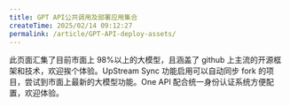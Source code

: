 ```yaml
---
title: GPT API公共调用及部署应用集合
createTime: 2025/02/14 09:12:27
permalink: /article/GPT-API-deploy-assets/
---
```


此页面汇集了目前市面上 98%以上的大模型，且涵盖了 github 上主流的开源框架和技术，欢迎挨个体验。UpStream Sync 功能启用可以自动同步 fork 的项目，尝试到市面上最新的大模型功能。One API 配合统一身份认证系统方便配置，欢迎体验。

